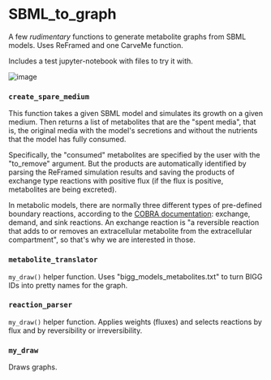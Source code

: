 # SBML_to_graph
A few *rudimentary* functions to generate metabolite graphs from SBML models. Uses ReFramed and one CarveMe function.

Includes a test jupyter-notebook with files to try it with.

![image](https://user-images.githubusercontent.com/41147963/154145980-01ec1ba2-89d8-47d4-a52e-570aefa129e9.png)

### `create_spare_medium`

This function takes a given SBML model and simulates its growth on a given medium. Then returns a list of metabolites that are the "spent media", that is, the original media with the model's secretions and without the nutrients that the model has fully consumed.

Specifically, the "consumed" metabolites are specified by the user with the "to_remove" argument. But the products are automatically identified by parsing the ReFramed simulation results and saving the products of exchange type reactions with positive flux (if the flux is positive, metabolites are being excreted).

In metabolic models, there are normally three different types of pre-defined boundary reactions, according to the [COBRA documentation](https://cobrapy.readthedocs.io/en/latest/building_model.html): exchange, demand, and sink reactions. An exchange reaction is "a reversible reaction that adds to or removes an extracellular metabolite from the extracellular compartment", so that's why we are interested in those.

### `metabolite_translator`

`my_draw()` helper function. Uses "bigg_models_metabolites.txt" to turn BIGG IDs into pretty names for the graph.

### `reaction_parser`

`my_draw()` helper function. Applies weights (fluxes) and selects reactions by flux and by reversibility or irreversibility.

### `my_draw`

Draws graphs.
